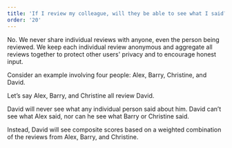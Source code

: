 ```yaml
---
title: 'If I review my colleague, will they be able to see what I said?'
order: '20'
---
```



No. We never share individual reviews with anyone, even the person being reviewed. We keep each individual review anonymous and aggregate all reviews together to protect other users' privacy and to encourage honest input.

Consider an example involving four people: Alex, Barry, Christine, and David.

Let’s say Alex, Barry, and Christine all review David.

David will never see what any individual person said about him. David can’t see what Alex said, nor can he see what Barry or Christine said.

Instead, David will see composite scores based on a weighted combination of the reviews from Alex, Barry, and Christine.